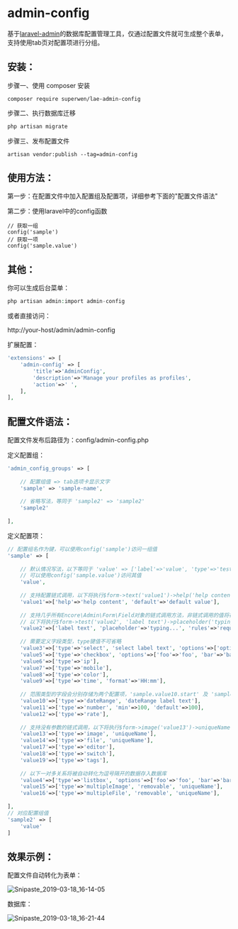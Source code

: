 admin-config
======

基于[laravel-admin](https://github.com/z-song/laravel-admin)的数据库配置管理工具，仅通过配置文件就可生成整个表单，支持使用tab页对配置项进行分组。


## 安装：

步骤一、使用 composer 安装

```
composer require superwen/lae-admin-config
```

步骤二、执行数据库迁移

```php
php artisan migrate
```

步骤三、发布配置文件

```
artisan vendor:publish --tag=admin-config
```

## 使用方法：

第一步：在配置文件中加入配置组及配置项，详细参考下面的"配置文件语法"

第二步：使用laravel中的config函数

```
// 获取一组
config('sample')
// 获取一项
config('sample.value')
```

## 其他：

你可以生成后台菜单：

```php
php artisan admin:import admin-config
```

或者直接访问：

http://your-host/admin/admin-config

扩展配置：

```php
'extensions' => [
    'admin-config' => [
        'title'=>'AdminConfig',
        'description'=>'Manage your profiles as profiles',
        'action'=>' ',
    ],
],
```



## 配置文件语法：

配置文件发布后路径为：config/admin-config.php

定义配置组：

```php
'admin_config_groups' => [
  
	// 配置组值 => tab选项卡显示文字
	'sample' => 'sample-name',
  
	// 省略写法，等同于 'sample2' => 'sample2'
	'sample2'
  
],
```

定义配置项：

```php
// 配置组名作为键，可以使用config('sample')访问一组值
'sample' => [
  
	// 默认情况写法，以下等同于 'value' => ['label'=>'value', 'type'=>'test']
	// 可以使用config('sample.value')访问其值
	'value',
  
	// 支持配置链式调用，以下将执行$form->text('value1')->help('help content')->default('default value')
	'value1'=>['help'=>'help content', 'default'=>'default value'],
  
	// 支持几乎所有Encore\Admin\Form\Field对象的链式调用方法，非链式调用的值将在Field实例化时作为参数传入
	// 以下将执行$form->test('value2', 'label text')->placeholder('typing...')->rules('required')
	'value2'=>['label text', 'placeholder'=>'typing...', 'rules'=>'required'],
  
	// 需要定义字段类型，type键值不可省略
	'value3'=>['type'=>'select', 'select label text', 'options'=>['option1'=>'option1', 			'option2'=>'option2']],
	'value5'=>['type'=>'checkbox', 'options'=>['foo'=>'foo', 'bar'=>'bar']],
	'value6'=>['type'=>'ip'],
	'value7'=>['type'=>'mobile'],
	'value8'=>['type'=>'color'],
	'value9'=>['type'=>'time', 'format'=>'HH:mm'],
  
	// 范围类型的字段会分别存储为两个配置项，'sample.value10.start' 及 'sample.value10.end'
	'value10'=>['type'=>'dateRange', 'dateRange label text'],
	'value11'=>['type'=>'number', 'min'=>100, 'default'=>100],
	'value12'=>['type'=>'rate'],
  
	// 支持没有参数的链式调用，以下将执行$form->image('value13')->uniqueName()
	'value13'=>['type'=>'image', 'uniqueName'],
	'value14'=>['type'=>'file', 'uniqueName'],
	'value17'=>['type'=>'editor'],
	'value18'=>['type'=>'switch'],
	'value19'=>['type'=>'tags'],
  
	// 以下一对多关系将被自动转化为逗号隔开的数据存入数据库
	'value4'=>['type'=>'listbox', 'options'=>['foo'=>'foo', 'bar'=>'bar']],
	'value15'=>['type'=>'multipleImage', 'removable', 'uniqueName'],
	'value16'=>['type'=>'multipleFile', 'removable', 'uniqueName'],
  
],
// 对应配置组值
'sample2' => [
	'value'
]
```



## 效果示例：

配置文件自动转化为表单：

![Snipaste_2019-03-18_16-14-05](https://ws2.sinaimg.cn/large/006tKfTcgy1g171q2oy8vj31b70qjwgd.jpg)

数据库：

![Snipaste_2019-03-18_16-21-44](https://ws1.sinaimg.cn/large/006tKfTcgy1g171q8ri68j30uk0fa411.jpg)





